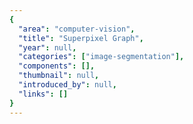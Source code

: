 ```yaml
---
{
  "area": "computer-vision",
  "title": "Superpixel Graph",
  "year": null,
  "categories": ["image-segmentation"],
  "components": [],
  "thumbnail": null,
  "introduced_by": null,
  "links": []
}
---
```

